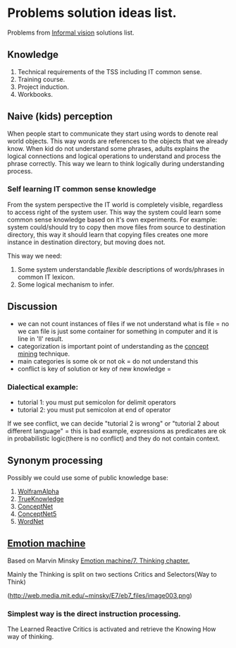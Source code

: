 # Problems solution ideas list.
Problems from [Informal vision](https://github.com/menta/menta-0.3/blob/master/doc/informal/vision-informal.md) solutions list.


## Knowledge

 1. Technical requirements of the TSS including IT common sense.
 1. Training course.
 1. Project induction.
 1. Workbooks.


## Naive (kids) perception
When people start to communicate they start using words to denote real world objects. This way words are references to
the objects that we already know. When kid do not understand some phrases, adults explains the logical connections and
logical operations to understand and process the phrase correctly. This way we learn to think logically during understanding process.

### Self learning IT common sense knowledge
From the system perspective the IT world is completely visible, regardless to access right of the system user.
This way the system could learn some common sense knowledge based on it's own experiments.
For example: system could/should try to copy then move files from source to destination directory,
this way it should learn that copying files creates one more instance in destination directory, but moving does not.

This way we need:

 1. Some system understandable *flexible* descriptions of words/phrases in common IT lexicon.
 1. Some logical mechanism to infer.

## Discussion

- we can not count instances of files if we not understand what is file = no we can file is just some container for something in computer and it is line in 'll' result.
- categorization is important point of understanding as the [concept mining](http://en.wikipedia.org/wiki/Concept_mining) technique.
- main categories is some ok or not ok = do not understand this
- conflict is key of solution or key of new knowledge =

### Dialectical example:

 - tutorial 1: you must put semicolon for delimit operators
 - tutorial 2: you must put semicolon at end of operator

If we see conflict, we can decide "tutorial 2 is wrong" or "tutorial 2 about different language" = this is bad example, expressions as predicates are ok in probabilistic logic(there is no conflict)
and they do not contain context.

## Synonym processing
Possibly we could use some of public knowledge base:

 1. [WolframAlpha](http://www.wolframalpha.com/input/?i=what+is+the+meaning+of+life)
 1. [TrueKnowledge](http://www.trueknowledge.com/q/what_is_the_meaning_of_life)
 1. [ConceptNet](http://csc.media.mit.edu/conceptnet)
 1. [ConceptNet5](http://conceptnet5.media.mit.edu/)
 1. [WordNet](http://wordnet.princeton.edu/)

## [Emotion machine](http://en.wikipedia.org/wiki/Emotion_machine)
Based on Marvin Minsky [Emotion machine/7. Thinking chapter.](http://web.media.mit.edu/~minsky/E7/eb7.html)

Mainly the Thinking is split on two sections Critics and Selectors(Way to Think)

(http://web.media.mit.edu/~minsky/E7/eb7_files/image003.png)




### Simplest way is the direct instruction processing.
The Learned Reactive Critics is activated and retrieve the Knowing How way of thinking.
